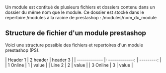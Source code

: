   
Un module est contitué de plusieurs fichiers et dossiers contenu dans un dossier du même nom que le module. Ce dossier est stocké dans le repertoire /modules à la racine de prestashop : /modules/nom_du_module
## Structure de fichier d'un module prestashop
Voici une structure possible des fichiers et repertoires d'un module prestashop (PS).

| Header 1      |     2 header    |   header 3 |
| ------------- |: -------------: | ---------: |
| 1 Online      |        1        |      value |
| Line 2        |        2        |      value |
| 3 Online      |        3        |      value |

